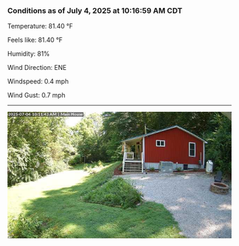 ### Conditions as of July 4, 2025 at 10:16:59 AM CDT 

Temperature: 81.40 &deg;F

Feels like: 81.40 &deg;F

Humidity: 81%

Wind Direction: ENE

Windspeed: 0.4 mph

Wind Gust: 0.7 mph

---

<img src="./images/latest.jpeg"/>

